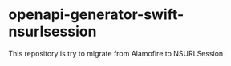 # openapi-generator-swift-nsurlsession
This repository is try to migrate from Alamofire to NSURLSession
